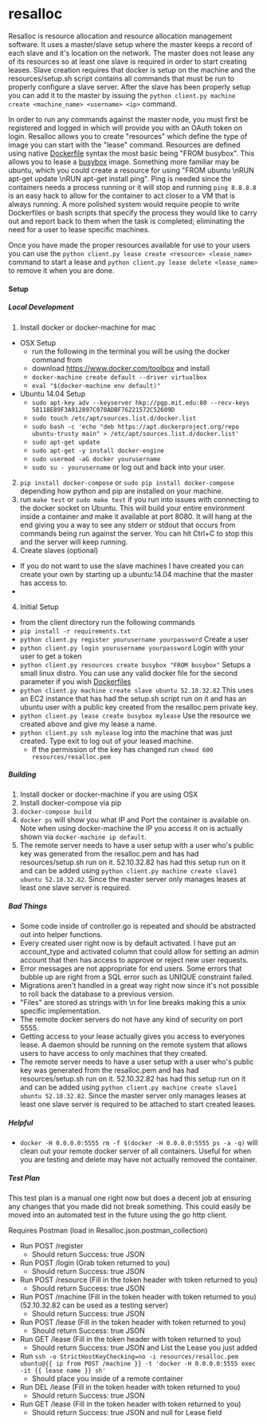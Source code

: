 # resalloc

 Resalloc is resource allocation and resource allocation management software. It uses a master/slave setup where the master keeps a record of each slave and it's location on the network. The master does not lease any of its resources so at least one slave is required in order to start creating leases. Slave creation requires that docker is setup on the machine and the resources/setup.sh script contains all commands that must be run to properly configure a slave server. After the slave has been properly setup you can add it to the master by issuing the `python client.py machine create <machine_name> <username> <ip>` command.

In order to run any commands against the master node, you must first be registered and logged in which will provide you with an OAuth token on login. Resalloc allows you to create "resources" which define the type of image you can start with the "lease" command. Resources are defined using native [Dockerfile](https://docs.docker.com/reference/builder/) syntax the most basic being "FROM busybox". This allows you to lease a [busybox](https://hub.docker.com/_/busybox/) image. Something more familiar may be ubuntu, which you could create a resource for using "FROM ubuntu \nRUN apt-get update \nRUN apt-get install ping". Ping is needed since the containers needs a process running or it will stop and running `ping 8.8.8.8` is an easy hack to allow for the container to act closer to a VM that is always running. A more polished system would require people to write Dockerfiles or bash scripts that specify the process they would like to carry out and report back to them when the task is completed; eliminating the need for a user to lease specific machines.

Once you have made the proper resources available for use to your users you can use the `python client.py lease create <resource> <lease_name>` command to start a lease and `python client.py lease delete <lease_name>` to remove it when you are done.

#### Setup

##### Local Development

1. Install docker or docker-machine for mac
  - OSX Setup
    - run the following in the terminal you will be using the docker command from
    - download https://www.docker.com/toolbox and install
    - `docker-machine create default --driver virtualbox`
    - `eval "$(docker-machine env default)"`
  - Ubuntu 14.04 Setup
    - `sudo apt-key adv --keyserver hkp://pgp.mit.edu:80 --recv-keys 58118E89F3A912897C070ADBF76221572C52609D`
    - `sudo touch /etc/apt/sources.list.d/docker.list`
    - `sudo bash -c 'echo "deb https://apt.dockerproject.org/repo ubuntu-trusty main" > /etc/apt/sources.list.d/docker.list'`
    - `sudo apt-get update`
    - `sudo apt-get -y install docker-engine`
    - `sudo usermod -aG docker yourusername`
    - `sudo su - yourusername` or log out and back into your user.
2. `pip install docker-compose` or `sudo pip install docker-compose` depending how python and pip are installed on your machine.
3. run `make test` or `sudo make test` if you run into issues with connecting to the docker socket on Ubuntu. This will build your entire environment inside a container and make it available at port 8080. It will hang at the end giving you a way to see any stderr or stdout that occurs from commands being run against the server. You can hit Ctrl+C to stop this and the server will keep running.
4. Create slaves (optional)
  - If you do not want to use the slave machines I have created you can create your own by starting up a ubuntu:14.04 machine that the master has access to.
  -
4. Initial Setup
  - from the client directory run the following commands
  - `pip install -r requirements.txt`
  - `python client.py register yourusername yourpassword` Create a user
  - `python client.py login yourusername yourpassword` Login with your user to get a token
  - `python client.py resources create busybox "FROM busybox"` Setups a small linux distro. You can use any valid docker file for the second parameter if you wish [Dockerfiles](https://docs.docker.com/reference/builder/)
  - `python client.py machine create slave ubuntu 52.10.32.82` This uses an EC2 instance that has had the setup.sh script run on it and has an ubuntu user with a public key created from the resalloc.pem private key.
  - `python client.py lease create busybox mylease` Use the resource we created above and give my lease a name.
  - `python client.py ssh mylease` log into the machine that was just created. Type exit to log out of your leased machine.
    - If the permission of the key has changed run `chmod 600 resources/resalloc.pem`

##### Building

1. Install docker or docker-machine if you are using OSX
2. Install docker-compose via pip
3. `docker-compose build`
4. `docker ps` will show you what IP and Port the container is available on. Note when using docker-machine the IP you access it on is actually shown via `docker-machine ip default`.
5. The remote server needs to have a user setup with a user who's public key was generated from the resalloc.pem and has had resources/setup.sh run on it. 52.10.32.82 has had this setup run on it and can be added using `python client.py machine create slave1 ubuntu 52.10.32.82`. Since the master server only manages leases at least one slave server is required.

##### Bad Things

- Some code inside of controller.go is repeated and should be abstracted out into helper functions.
- Every created user right now is by default activated. I have put an account_type and activated column that could allow for setting an admin account that then has access to approve or reject new user requests.
- Error messages are not appropriate for end users. Some errors that bubble up are right from a SQL error such as UNIQUE constraint failed.
- Migrations aren't handled in a great way right now since it's not possible to roll back the database to a previous version.
- "Files" are stored as strings with \n for line breaks making this a unix specific implementation.
- The remote docker servers do not have any kind of security on port 5555.
- Getting access to your lease actually gives you access to everyones lease. A daemon should be running on the remote system that allows users to have access to only machines that they created.
- The remote server needs to have a user setup with a user who's public key was generated from the resalloc.pem and has had resources/setup.sh run on it. 52.10.32.82 has had this setup run on it and can be added using `python client.py machine create slave1 ubuntu 52.10.32.82`. Since the master server only manages leases at least one slave server is required to be attached to start created leases.



##### Helpful

- `docker -H 0.0.0.0:5555 rm -f $(docker -H 0.0.0.0:5555 ps -a -q)` will clean out your remote docker server of all containers. Useful for when you are testing and delete may have not actually removed the container.

##### Test Plan

This test plan is a manual one right now but does a decent job at ensuring any changes that you made did not break something. This could easily be moved into an automated test in the future using the go http client.

Requires Postman (load in Resalloc.json.postman_collection)

- Run POST /register
  - Should return Success: true JSON
- Run POST /login (Grab token returned to you)
  - Should return Success: true JSON
- Run POST /resource (Fill in the token header with token returned to you)
  - Should return Success: true JSON
- Run POST /machine (Fill in the token header with token returned to you) (52.10.32.82 can be used as a testing server)
  - Should return Success: true JSON
- Run POST /lease (Fill in the token header with token returned to you)
  - Should return Success: true JSON
- Run GET /lease (Fill in the token header with token returned to you)
  - Should return Success: true JSON and List the Lease you just added
- Run `ssh -o StrictHostKeyChecking=no -i resources/resalloc.pem ubuntu@{{ ip from POST /machine }} -t 'docker -H 0.0.0.0:5555 exec -it {{ lease name }} sh'`
  - Should place you inside of a remote container
- Run DEL /lease (Fill in the token header with token returned to you)
  - Should return Success: true JSON
- Run GET /lease (Fill in the token header with token returned to you)
  - Should return Success: true JSON and null for Lease field
